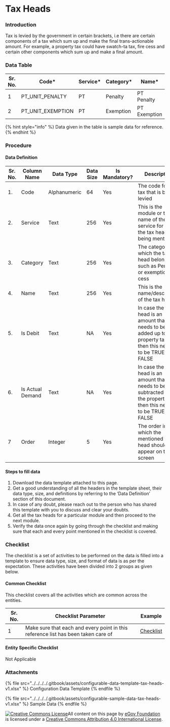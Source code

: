# Tax Heads

### Introduction

Tax is levied by the government in certain brackets, i.e there are certain components of a tax which sum up and make the final trans-actionable amount. For example, a property tax could have swatch-ta tax, fire cess and certain other components which sum up and make a final amount.

### Data Table

| Sr. No. | Code\*              | Service\* | Category\* | Name\*       | Is Debit\* | Is Actual Demand\* | Order\* |
| ------- | ------------------- | --------- | ---------- | ------------ | ---------- | ------------------ | ------- |
| 1       | PT\_UNIT\_PENALTY   | PT        | Penalty    | PT Penalty   | FALSE      | FALSE              | 1       |
| 2       | PT\_UNIT\_EXEMPTION | PT        | Exemption  | PT Exemption | TRUE       | TRUE               | 2       |

{% hint style="info" %}
Data given in the table is sample data for reference.
{% endhint %}

### Procedure

#### Data Definition

| Sr. No. | Column Name      | Data Type    | Data Size | Is Mandatory? | Description                                                                                                                |
| ------- | ---------------- | ------------ | --------- | ------------- | -------------------------------------------------------------------------------------------------------------------------- |
| 1.      | Code             | Alphanumeric | 64        | Yes           | The code for the tax that is being levied                                                                                  |
| 2.      | Service          | Text         | 256       | Yes           | This is the module or the name of the service for which the tax head is being mentioned                                    |
| 3.      | Category         | Text         | 256       | Yes           | The category to which the tax head belongs such as Penalty or exemption or cess                                            |
| 4.      | Name             | Text         | 256       | Yes           | This is the name/description of the tax head                                                                               |
| 5.      | Is Debit         | Text         | NA        | Yes           | In case the tax head is an amount that needs to be added up to the property tax, then this needs to be TRUE else FALSE     |
| 6.      | Is Actual Demand | Text         | NA        | Yes           | In case the tax head is an amount that needs to be subtracted from the property tax, then this needs to be TRUE else FALSE |
| 7       | Order            | Integer      | 5         | Yes           | The order in which the mentioned tax head should appear on the screen                                                      |

#### Steps to fill data

1. Download the data template attached to this page.
2. Get a good understanding of all the headers in the template sheet, their data type, size, and definitions by referring to the ‘Data Definition’ section of this document.
3. In case of any doubt, please reach out to the person who has shared this template with you to discuss and clear your doubts.
4. Get all the tax heads for a particular module and then proceed to the next module.
5. Verify the data once again by going through the checklist and making sure that each and every point mentioned in the checklist is covered.

### Checklist

The checklist is a set of activities to be performed on the data is filled into a template to ensure data type, size, and format of data is as per the expectation. These activities have been divided into 2 groups as given below.

#### Common Checklist

This checklist covers all the activities which are common across the entities.

| Sr. No. | Checklist Parameter                                                               | Example                                                                                   |
| ------- | --------------------------------------------------------------------------------- | ----------------------------------------------------------------------------------------- |
| 1       | Make sure that each and every point in this reference list has been taken care of | [Checklist](https://digit-discuss.atlassian.net/wiki/spaces/DO/pages/502203140/Checklist) |

#### Entity Specific Checklist

Not Applicable

### Attachments

{% file src="../../../../.gitbook/assets/configurable-data-template-tax-heads-v1.xlsx" %}
Configuration Data Template&#x20;
{% endfile %}

{% file src="../../../../.gitbook/assets/configurable-sample-data-tax-heads-v1.xlsx" %}
Sample Data
{% endfile %}

[![Creative Commons License](https://i.creativecommons.org/l/by/4.0/80x15.png)​](http://creativecommons.org/licenses/by/4.0/)All content on this page by [eGov Foundation](https://egov.org.in/) is licensed under a [Creative Commons Attribution 4.0 International License](http://creativecommons.org/licenses/by/4.0/).
